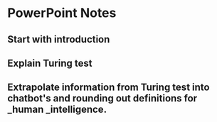 # PowerPoint Notes

## Start with introduction

## Explain Turing test

## Extrapolate information from Turing test into chatbot's and rounding out definitions for _human _intelligence.
